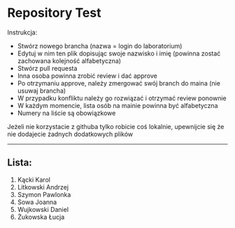 # Repository Test
Instrukcja:
* Stwórz nowego brancha (nazwa = login do laboratorium)
* Edytuj w nim ten plik dopisując swoje nazwisko i imię (powinna zostać zachowana kolejność alfabetyczna)
* Stwórz pull requesta
* Inna osoba powinna zrobić review i dać approve
* Po otrzymaniu approve, należy zmergować swój branch do maina (nie usuwaj brancha)
* W przypadku konfliktu należy go rozwiązać i otrzymać review ponownie
* W każdym momencie, lista osób na mainie powinna być alfabetyczna
* Numery na liście są obowiązkowe

Jeżeli nie korzystacie z githuba tylko robicie coś lokalnie, upewnijcie się że nie dodajecie żadnych dodatkowych plików

---
## Lista:

1. Kącki Karol
2. Litkowski Andrzej
3. Szymon Pawlonka
4. Sowa Joanna
5. Wujkowski Daniel
6. Żukowska Łucja
